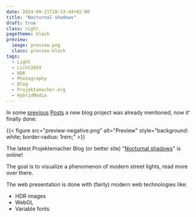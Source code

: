 ```yaml
---
date: 2024-09-21T20:33:44+02:00
title: "Nocturnal shadows"
draft: true
class: night
pagetheme: black
preview:
  image: preview.png
  class: preview-black
tags:
  - Light
  - Licht2024
  - HDR
  - Photography
  - Blog
  - Projektemacher.org
  - HybridMedia
---
```


In some [previous](/en/post/hdr-awesome-list/) [Posts](/en/post/ultrahdr/) a new blog project was already mentioned, now it' finally done:
<!--more-->

{{< figure src="preview-negative.png" alt="Preview" style="background: white; border-radius: 1rem;" >}}

The latest Projektemacher Blog (or better site) "[Nocturnal shadows](https://schatten.yaapb.projektemacher.org/)" is online!

The goal is to visualize a phenomenon of modern street lights, read more over there.

The web presentation is done with (fairly) modern web technologies like:
* HDR images
* WebGL
* Variable fonts
